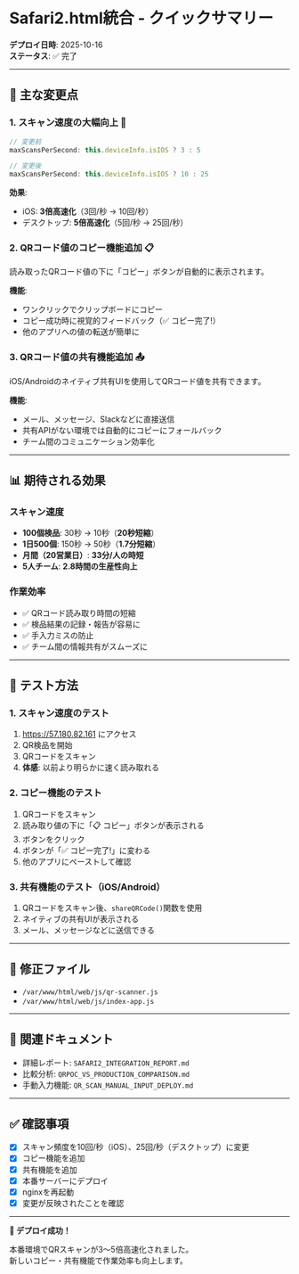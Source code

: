 # Safari2.html統合 - クイックサマリー

**デプロイ日時**: 2025-10-16  
**ステータス**: ✅ 完了

---

## 🎯 主な変更点

### 1. スキャン速度の大幅向上 🚀

```javascript
// 変更前
maxScansPerSecond: this.deviceInfo.isIOS ? 3 : 5

// 変更後
maxScansPerSecond: this.deviceInfo.isIOS ? 10 : 25
```

**効果**:
- iOS: **3倍高速化**（3回/秒 → 10回/秒）
- デスクトップ: **5倍高速化**（5回/秒 → 25回/秒）

### 2. QRコード値のコピー機能追加 📋

読み取ったQRコード値の下に「コピー」ボタンが自動的に表示されます。

**機能**:
- ワンクリックでクリップボードにコピー
- コピー成功時に視覚的フィードバック（✅ コピー完了!）
- 他のアプリへの値の転送が簡単に

### 3. QRコード値の共有機能追加 📤

iOS/Androidのネイティブ共有UIを使用してQRコード値を共有できます。

**機能**:
- メール、メッセージ、Slackなどに直接送信
- 共有APIがない環境では自動的にコピーにフォールバック
- チーム間のコミュニケーション効率化

---

## 📊 期待される効果

### スキャン速度
- **100個検品**: 30秒 → 10秒（**20秒短縮**）
- **1日500個**: 150秒 → 50秒（**1.7分短縮**）
- **月間（20営業日）**: **33分/人の時短**
- **5人チーム**: **2.8時間の生産性向上**

### 作業効率
- ✅ QRコード読み取り時間の短縮
- ✅ 検品結果の記録・報告が容易に
- ✅ 手入力ミスの防止
- ✅ チーム間の情報共有がスムーズに

---

## 🧪 テスト方法

### 1. スキャン速度のテスト
1. https://57.180.82.161 にアクセス
2. QR検品を開始
3. QRコードをスキャン
4. **体感**: 以前より明らかに速く読み取れる

### 2. コピー機能のテスト
1. QRコードをスキャン
2. 読み取り値の下に「📋 コピー」ボタンが表示される
3. ボタンをクリック
4. ボタンが「✅ コピー完了!」に変わる
5. 他のアプリにペーストして確認

### 3. 共有機能のテスト（iOS/Android）
1. QRコードをスキャン後、`shareQRCode()`関数を使用
2. ネイティブの共有UIが表示される
3. メール、メッセージなどに送信できる

---

## 📁 修正ファイル

- `/var/www/html/web/js/qr-scanner.js`
- `/var/www/html/web/js/index-app.js`

---

## 🔗 関連ドキュメント

- 詳細レポート: `SAFARI2_INTEGRATION_REPORT.md`
- 比較分析: `QRPOC_VS_PRODUCTION_COMPARISON.md`
- 手動入力機能: `QR_SCAN_MANUAL_INPUT_DEPLOY.md`

---

## ✅ 確認事項

- [x] スキャン頻度を10回/秒（iOS）、25回/秒（デスクトップ）に変更
- [x] コピー機能を追加
- [x] 共有機能を追加
- [x] 本番サーバーにデプロイ
- [x] nginxを再起動
- [x] 変更が反映されたことを確認

---

**🎉 デプロイ成功！**

本番環境でQRスキャンが3〜5倍高速化されました。  
新しいコピー・共有機能で作業効率も向上します。
